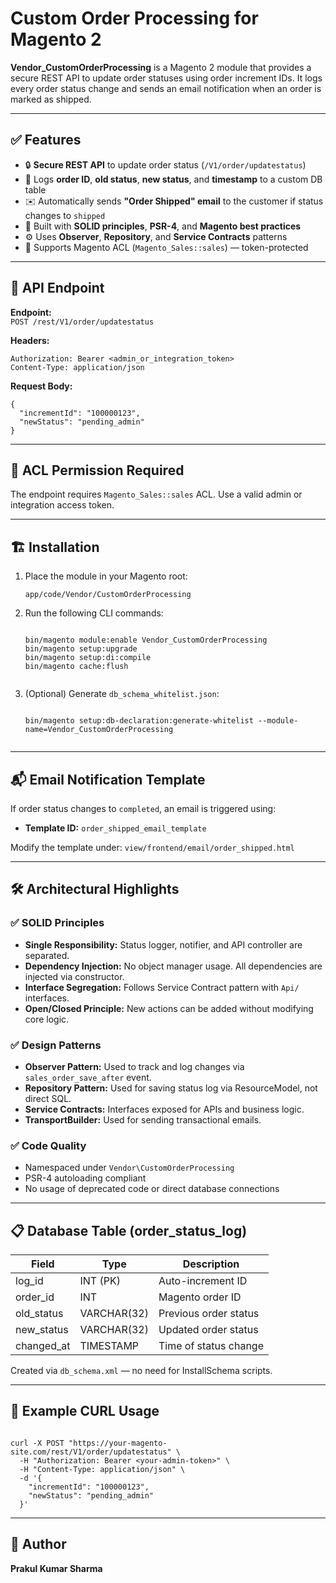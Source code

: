 <h1>Custom Order Processing for Magento 2</h1>

<p><strong>Vendor_CustomOrderProcessing</strong> is a Magento 2 module that provides a secure REST API to update order statuses using order increment IDs. It logs every order status change and sends an email notification when an order is marked as shipped.</p>

<hr>

<h2>✅ Features</h2>
<ul>
  <li>🔒 <strong>Secure REST API</strong> to update order status (<code>/V1/order/updatestatus</code>)</li>
  <li>📝 Logs <strong>order ID</strong>, <strong>old status</strong>, <strong>new status</strong>, and <strong>timestamp</strong> to a custom DB table</li>
  <li>✉️ Automatically sends <strong>"Order Shipped" email</strong> to the customer if status changes to <code>shipped</code></li>
  <li>📐 Built with <strong>SOLID principles</strong>, <strong>PSR-4</strong>, and <strong>Magento best practices</strong></li>
  <li>⚙️ Uses <strong>Observer</strong>, <strong>Repository</strong>, and <strong>Service Contracts</strong> patterns</li>
  <li>🔧 Supports Magento ACL (<code>Magento_Sales::sales</code>) — token-protected</li>
</ul>

<hr>

<h2>🔌 API Endpoint</h2>

<p><strong>Endpoint:</strong><br>
<code>POST /rest/V1/order/updatestatus</code></p>

<p><strong>Headers:</strong></p>
<pre><code>Authorization: Bearer &lt;admin_or_integration_token&gt;
Content-Type: application/json
</code></pre>

<p><strong>Request Body:</strong></p>
<pre><code>{
  "incrementId": "100000123",
  "newStatus": "pending_admin"
}
</code></pre>

<hr>

<h2>🔐 ACL Permission Required</h2>
<p>The endpoint requires <code>Magento_Sales::sales</code> ACL. Use a valid admin or integration access token.</p>

<hr>

<h2>🏗️ Installation</h2>

<ol>
  <li>Place the module in your Magento root:
    <pre><code>app/code/Vendor/CustomOrderProcessing</code></pre>
  </li>
  <li>Run the following CLI commands:
    <pre><code>
bin/magento module:enable Vendor_CustomOrderProcessing
bin/magento setup:upgrade
bin/magento setup:di:compile
bin/magento cache:flush
    </code></pre>
  </li>
  <li>(Optional) Generate <code>db_schema_whitelist.json</code>:
    <pre><code>
bin/magento setup:db-declaration:generate-whitelist --module-name=Vendor_CustomOrderProcessing
    </code></pre>
  </li>
</ol>

<hr>

<h2>📬 Email Notification Template</h2>

<p>If order status changes to <code>completed</code>, an email is triggered using:</p>

<ul>
  <li><strong>Template ID:</strong> <code>order_shipped_email_template</code></li>
</ul>

<p>Modify the template under:
<code>view/frontend/email/order_shipped.html</code></p>

<hr>

<h2>🛠️ Architectural Highlights</h2>

<h3>✅ SOLID Principles</h3>
<ul>
  <li><strong>Single Responsibility:</strong> Status logger, notifier, and API controller are separated.</li>
  <li><strong>Dependency Injection:</strong> No object manager usage. All dependencies are injected via constructor.</li>
  <li><strong>Interface Segregation:</strong> Follows Service Contract pattern with <code>Api/</code> interfaces.</li>
  <li><strong>Open/Closed Principle:</strong> New actions can be added without modifying core logic.</li>
</ul>

<h3>✅ Design Patterns</h3>
<ul>
  <li><strong>Observer Pattern:</strong> Used to track and log changes via <code>sales_order_save_after</code> event.</li>
  <li><strong>Repository Pattern:</strong> Used for saving status log via ResourceModel, not direct SQL.</li>
  <li><strong>Service Contracts:</strong> Interfaces exposed for APIs and business logic.</li>
  <li><strong>TransportBuilder:</strong> Used for sending transactional emails.</li>
</ul>

<h3>✅ Code Quality</h3>
<ul>
  <li>Namespaced under <code>Vendor\CustomOrderProcessing</code></li>
  <li>PSR-4 autoloading compliant</li>
  <li>No usage of deprecated code or direct database connections</li>
</ul>

<hr>

<h2>📋 Database Table (order_status_log)</h2>

<table>
  <thead>
    <tr>
      <th>Field</th>
      <th>Type</th>
      <th>Description</th>
    </tr>
  </thead>
  <tbody>
    <tr>
      <td>log_id</td>
      <td>INT (PK)</td>
      <td>Auto-increment ID</td>
    </tr>
    <tr>
      <td>order_id</td>
      <td>INT</td>
      <td>Magento order ID</td>
    </tr>
    <tr>
      <td>old_status</td>
      <td>VARCHAR(32)</td>
      <td>Previous order status</td>
    </tr>
    <tr>
      <td>new_status</td>
      <td>VARCHAR(32)</td>
      <td>Updated order status</td>
    </tr>
    <tr>
      <td>changed_at</td>
      <td>TIMESTAMP</td>
      <td>Time of status change</td>
    </tr>
  </tbody>
</table>

<p>Created via <code>db_schema.xml</code> — no need for InstallSchema scripts.</p>

<hr>

<h2>🧪 Example CURL Usage</h2>

<pre><code>
curl -X POST "https://your-magento-site.com/rest/V1/order/updatestatus" \
  -H "Authorization: Bearer &lt;your-admin-token&gt;" \
  -H "Content-Type: application/json" \
  -d '{
    "incrementId": "100000123",
    "newStatus": "pending_admin"
  }'
</code></pre>

<hr>


<h2>👤 Author</h2>
<p><strong>Prakul Kumar Sharma</strong><br>
